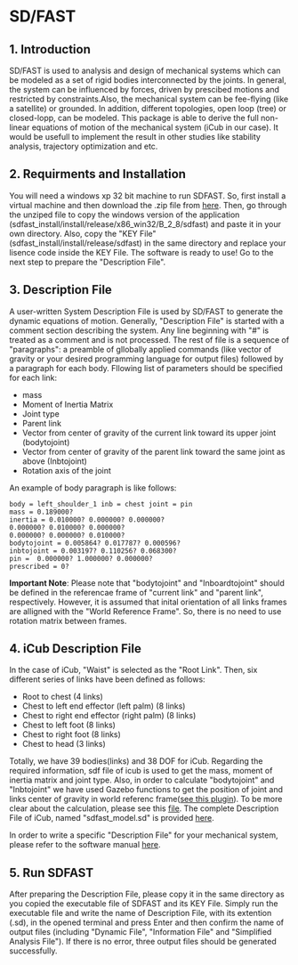 # SD/FAST 

## 1. Introduction
SD/FAST is used to analysis and design of mechanical systems which can be modeled as a set of rigid bodies interconnected by the joints. In general, the system can be influenced by forces, driven by prescibed motions and restricted by constraints.Also, the mechanical system can be fee-flying (like a satellite) or grounded. In addition, different topologies, open loop (tree) or closed-lopp, can be modeled. This package is able to derive the full non-linear equations of motion of the mechanical system (iCub in our case). It would be usefull to implement the result in other studies like stability analysis, trajectory optimization and etc.  

## 2. Requirments and Installation
You will need a windows xp 32 bit machine to run SDFAST. So, first install a virtual machine and then download the .zip file from [here](http://support.ptc.com/support/sdfast/index.html). Then, go through the unziped file to copy the windows version of the application (sdfast_install/install/release/x86_win32/B_2_8/sdfast) and paste it in your own directory. Also, copy the "KEY File" (sdfast_install/install/release/sdfast) in the same directory and replace your lisence code inside the KEY File. The software is ready to use! Go to the next step to prepare the "Description File".

## 3. Description File
A user-written System Description File is used by SD/FAST to generate the dynamic equations of motion. Generally, "Description File" is started with a comment section describing the system. Any line beginning with "#" is treated as a comment and is not processed. The rest of file is a sequence of "paragraphs": a preamble of gllobally applied commands (like vector of gravity or your desired programming language for output files) followed by a paragraph for each body. Fllowing list of parameters should be specified for each link:
   
   * mass
   * Moment of Inertia Matrix
   * Joint type
   * Parent link
   * Vector from center of gravity of the current link toward its upper joint (bodytojoint)
   * Vector from center of gravity of the parent link toward the same joint as above (Inbtojoint)
   * Rotation axis of the joint

An example of body paragraph is like follows:

    body = left_shoulder_1 inb = chest joint = pin
    mass = 0.189000?
    inertia = 0.010000? 0.000000? 0.000000?
    0.000000? 0.010000? 0.000000?
    0.000000? 0.000000? 0.010000?
    bodytojoint = 0.005864?	0.017787? 0.000596?
    inbtojoint = 0.003197? 0.110256? 0.068300?
    pin =  0.000000? 1.000000? 0.000000?
    prescribed = 0? 

**Important Note**: Please note that "bodytojoint" and "Inboardtojoint" should be defined in the referencae frame of "current link" and "parent link", respectively. However, it is assumed that inital orientation of all links frames are alligned with the "World Reference Frame". So, there is no need to use rotation matrix between frames. 

## 4. iCub Description File
In the case of iCub, "Waist" is selected as the "Root Link". Then, six different series of links have been defined as follows:

  * Root to chest (4 links)
  * Chest to left end effector (left palm) (8 links)
  * Chest to right end effector (right palm) (8 links)
  * Chest to left foot (8 links)
  * Chest to right foot (8 links)
  * Chest to head (3 links)
 
Totally, we have 39 bodies(links) and 38 DOF for iCub. Regarding the required information, sdf file of icub is used to get the mass, moment of inertia matrix and joint type. Also, in order to calculate "bodytojoint" and "Inbtojoint" we have used Gazebo functions to get the position of joint and links center of gravity in world referenc frame([see this plugin](https://github.com/epfl-lasa/Icub_Gazebo/tree/master/plugins/sdfastcomputation)). To be more clear about the calculation, please see this [file](). The complete Description File of iCub, named "sdfast_model.sd" is provided [here](). 

In order to write a specific "Description File" for your mechanical system, please refer to the software manual [here](). 

## 5. Run SDFAST
After preparing the Description File, please copy it in the same directory as you copied the executable file of SDFAST and its KEY File. Simply run the executable file and write the name of Description File, with its extention (.sd), in the opened terminal and press Enter and then confirm the name of output files (including "Dynamic File", "Information File" and "Simplified Analysis File"). If there is no error, three output files should be generated successfully.    

